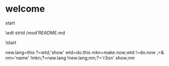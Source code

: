 # welcome

start

\edt strtd
/mod'README.md

!start

new.lang=this
?=wtd;'show'
wtd=do.this
mkn=make.now;wtd
!=do.now
;=&
nm='name'
!mkn;?=new.lang
!new.lang;nm;?='r3on'
show;nm



